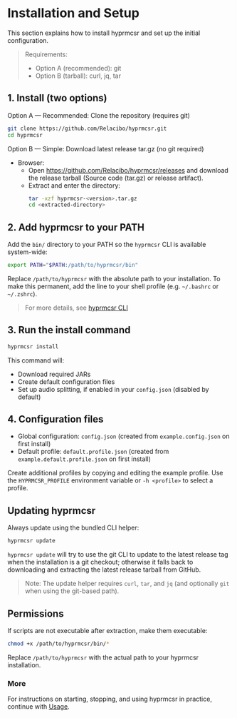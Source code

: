 # Installation and Setup

This section explains how to install hyprmcsr and set up the initial configuration.

> Requirements:
> - Option A (recommended): git
> - Option B (tarball): curl, jq, tar

## 1. Install (two options)

Option A — Recommended: Clone the repository (requires git)
```bash
git clone https://github.com/Relacibo/hyprmcsr.git
cd hyprmcsr
```

Option B — Simple: Download latest release tar.gz (no git required)

- Browser:
  - Open https://github.com/Relacibo/hyprmcsr/releases and download the release tarball (Source code (tar.gz) or release artifact).
  - Extract and enter the directory:
    ```bash
    tar -xzf hyprmcsr-<version>.tar.gz
    cd <extracted-directory>
    ```


## 2. Add hyprmcsr to your PATH

Add the `bin/` directory to your PATH so the `hyprmcsr` CLI is available system-wide:

```bash
export PATH="$PATH:/path/to/hyprmcsr/bin"
```

Replace `/path/to/hyprmcsr` with the absolute path to your installation. To make this permanent, add the line to your shell profile (e.g. `~/.bashrc` or `~/.zshrc`).

> For more details, see [hyprmcsr CLI](./002-cli.md)

## 3. Run the install command

```bash
hyprmcsr install
```
This command will:
- Download required JARs
- Create default configuration files
- Set up audio splitting, if enabled in your `config.json` (disabled by default)

## 4. Configuration files

- Global configuration: `config.json` (created from `example.config.json` on first install)  
- Default profile: `default.profile.json` (created from `example.default.profile.json` on first install)

Create additional profiles by copying and editing the example profile. Use the `HYPRMCSR_PROFILE` environment variable or `-h <profile>` to select a profile.

## Updating hyprmcsr

Always update using the bundled CLI helper:

```bash
hyprmcsr update
```

`hyprmcsr update` will try to use the git CLI to update to the latest release tag when the installation is a git checkout; otherwise it falls back to downloading and extracting the latest release tarball from GitHub.

> Note: The update helper requires `curl`, `tar`, and `jq` (and optionally `git` when using the git-based path).

## Permissions

If scripts are not executable after extraction, make them executable:

```bash
chmod +x /path/to/hyprmcsr/bin/*
```

Replace `/path/to/hyprmcsr` with the actual path to your hyprmcsr installation.

### More
For instructions on starting, stopping, and using hyprmcsr in practice, continue with [Usage](003-usage.md).
